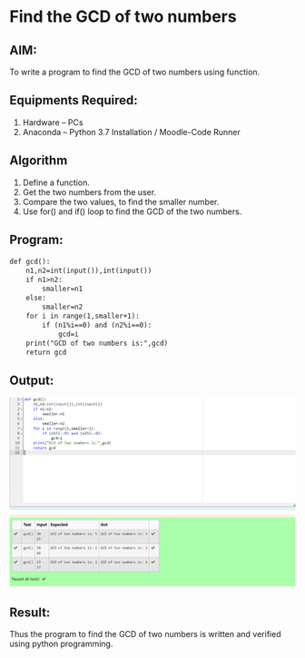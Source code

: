 # Find the GCD of two numbers

## AIM:
To write a program to find the GCD of two numbers using function.

## Equipments Required:
1. Hardware – PCs
2. Anaconda – Python 3.7 Installation / Moodle-Code Runner

## Algorithm
1. Define a function.
2. Get the two numbers from the user.
3. Compare the two values, to find the smaller number.
4. Use for() and if() loop to find the GCD of the two numbers.

## Program:
```
def gcd():
    n1,n2=int(input()),int(input())
    if n1>n2:
        smaller=n1
    else:
        smaller=n2
    for i in range(1,smaller+1):
        if (n1%i==0) and (n2%i==0):
            gcd=i
    print("GCD of two numbers is:",gcd)
    return gcd

```

## Output:
![gcd of two number](/OUT%201.png)


## Result:
Thus the program to find the GCD of two numbers is written and verified using python programming.
